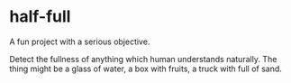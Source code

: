 # half-full

A fun project with a serious objective. 

Detect the fullness of anything which human understands naturally. The thing might be a glass of water, a box with fruits, a truck with full of sand.


